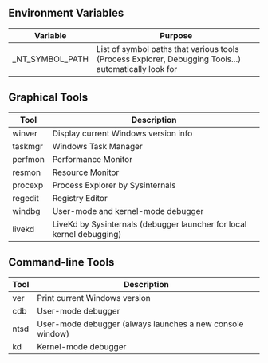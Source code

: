 ## Environment Variables

| Variable | Purpose |
| -------- | ------- |
| _NT_SYMBOL_PATH | List of symbol paths that various tools (Process Explorer, Debugging Tools...) automatically look for |

## Graphical Tools

| Tool | Description |
| ---- | ----------- |
| winver  | Display current Windows version info |
| taskmgr | Windows Task Manager |
| perfmon | Performance Monitor |
| resmon  | Resource Monitor |
| procexp | Process Explorer by Sysinternals |
| regedit | Registry Editor |
| windbg  | User-mode and kernel-mode debugger |
| livekd  | LiveKd by Sysinternals (debugger launcher for local kernel debugging) |

## Command-line Tools

| Tool | Description |
| ---- | ----------- |
| ver  | Print current Windows version |
| cdb  | User-mode debugger |
| ntsd | User-mode debugger (always launches a new console window) |
| kd   | Kernel-mode debugger |
